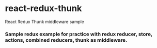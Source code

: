 # react-redux-thunk

React Redux Thunk middleware sample

### Sample redux example for practice with redux reducer, store, actions, combined reducers, thunk as middleware.
